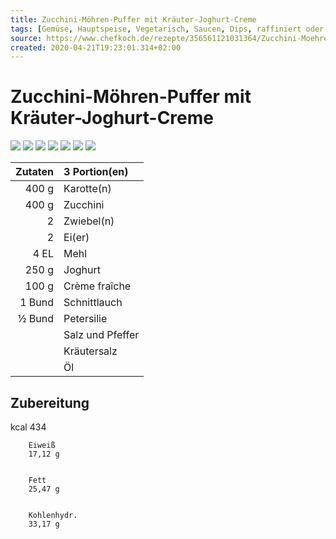 ```yaml
---
title: Zucchini-Möhren-Puffer mit Kräuter-Joghurt-Creme
tags: [Gemüse, Hauptspeise, Vegetarisch, Saucen, Dips, raffiniert oder preiswert, Schnell, einfach, Braten, Gluten, Lactose]
source: https://www.chefkoch.de/rezepte/356561121031364/Zucchini-Moehren-Puffer-mit-Kraeuter-Joghurt-Creme.html
created: 2020-04-21T19:23:01.314+02:00
---
```


# Zucchini-Möhren-Puffer mit Kräuter-Joghurt-Creme

![](https://img.chefkoch-cdn.de/rezepte/356561121031364/bilder/814231/crop-360x240/zucchini-moehren-puffer-mit-kraeuter-joghurt-creme.jpg) ![](https://img.chefkoch-cdn.de/rezepte/356561121031364/bilder/1140046/crop-360x240/zucchini-moehren-puffer-mit-kraeuter-joghurt-creme.jpg) ![](https://img.chefkoch-cdn.de/rezepte/356561121031364/bilder/638190/crop-360x240/zucchini-moehren-puffer-mit-kraeuter-joghurt-creme.jpg) ![](https://img.chefkoch-cdn.de/rezepte/356561121031364/bilder/561317/crop-360x240/zucchini-moehren-puffer-mit-kraeuter-joghurt-creme.jpg) ![](https://img.chefkoch-cdn.de/rezepte/356561121031364/bilder/717816/crop-360x240/zucchini-moehren-puffer-mit-kraeuter-joghurt-creme.jpg) ![](https://img.chefkoch-cdn.de/rezepte/356561121031364/bilder/1118428/crop-360x240/zucchini-moehren-puffer-mit-kraeuter-joghurt-creme.jpg) ![](https://img.chefkoch-cdn.de/rezepte/356561121031364/bilder/1282158/crop-360x240/zucchini-moehren-puffer-mit-kraeuter-joghurt-creme.jpg)

| **Zutaten** | 3 Portion(en)    |
| ----------: | :--------------- |
|       400 g | Karotte(n)       |
|       400 g | Zucchini         |
|           2 | Zwiebel(n)       |
|           2 | Ei(er)           |
|        4 EL | Mehl             |
|       250 g | Joghurt          |
|       100 g | Crème fraîche    |
|      1 Bund | Schnittlauch     |
|      ½ Bund | Petersilie       |
|             | Salz und Pfeffer |
|             | Kräutersalz      |
|             | Öl               |

## Zubereitung

kcal
        434
    
    
        Eiweiß
        17,12 g
    
    
        Fett
        25,47 g
    
    
        Kohlenhydr.
        33,17 g